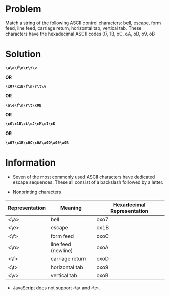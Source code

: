 # Problem

Match a string of the following ASCII control characters: bell, escape, form feed, line feed, carriage return, horizontal tab, vertical tab.
These characters have the hexadecimal ASCII codes 07, 1B, oC, oA, oD, o9, oB


# Solution

**``\a\e\f\n\r\t\v``**

**OR**

**``\x07\x1B\f\n\r\t\v``**

**OR**

**``\a\e\f\n\r\t\x0B``**

**OR**

**``\cG\x1B\cL\cJ\cM\cI\cK``**

**OR**

**``\x07\x1B\x0C\x0A\x0D\x09\x0B``**



# Information

+ Seven of the most commonly used ASCII characters have dedicated escape sequences. These all consist of a backslash followed by a letter.

+ Nonprinting characters

| Representation   |  Meaning             | Hexadecimal Representation |
|------------------|----------------------|----------------------------|
|     <\a>         |  bell                |          oxo7              |
|     <\e>         |  escape              |          ox1B              |
|     <\f>         |  form feed           |          oxoC              |
|     <\n>         |  line feed (newline) |          oxoA              |
|     <\f>         |  carriage return     |          oxoD              |
|     <\t>         |  horizontal tab      |          oxo9              |
|     <\v>         |  vertical tab        |          oxoB              |

+ JavaScript does not support ‹\a› and ‹\e›.
